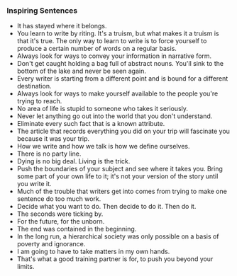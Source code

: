 ### Inspiring Sentences

* It has stayed where it belongs.
* You learn to write by riting. It's a truism, but what makes it a truism is that it's true. The only way to learn to write is to force yourself to produce a certain number of words on a regular basis.
* Always look for ways to convey your information in narrative form.
* Don't get caught holding a bag full of abstract nouns. You'll sink to the bottom of the lake and never be seen again.
* Every writer is starting from a different point and is bound for a different destination.
* Always look for ways to make yourself available to the people you're trying to reach.
* No area of life is stupid to someone who takes it seriously.
* Never let anything go out into the world that you don't understand. 
* Eliminate every such fact that is a known attribute.
* The article that records everything you did on your trip will fascinate you because it was your trip.
* How we write and how we talk is how we define ourselves.
* There is no party line.
* Dying is no big deal. Living is the trick.
* Push the boundaries of your subject and see where it takes you. Bring some part of your own life to it; it's not your version of the story until you write it.
* Much of the trouble that writers get into comes from trying to make one sentence do too much work.
* Decide what you want to do. Then decide to do it. Then do it.
* The seconds were ticking by.
* For the future, for the unborn.
* The end was contained in the beginning.
* In the long run, a hierarchical society was only possible on a basis of poverty and ignorance.
* I am going to have to take matters in my own hands.
* That's what a good training partner is for, to push you beyond your limits.
